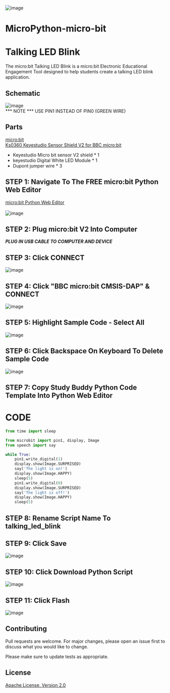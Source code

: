 ![image](https://github.com/mytechnotalent/MicroPython-micro-bit_Talking_LED_Blink/blob/main/MicroPython-micro-bit%20Talking%20LED%20Blink.png?raw=true)

# MicroPython-micro-bit
# Talking LED Blink
The micro:bit Talking LED Blink is a micro:bit Electronic Educational Engagement Tool designed to help students create a talking LED blink application.

## Schematic
![image](https://raw.githubusercontent.com/mytechnotalent/MicroPython-micro-bit_Talking_LED_Blink/main/schematic.png)<br>
*** NOTE *** USE PIN1 INSTEAD OF PIN0 (GREEN WIRE)

## Parts
[micro:bit](https://microbit.org/buy/?location=US&version=microbitV2)<br>
[Ks0360 Keyestudio Sensor Shield V2 for BBC micro:bit](https://www.amazon.com/gp/product/B08H7VSLZH/)<br>
* Keyestudio Micro bit sensor V2 shield * 1
* keyestudio Digital White LED Module * 1
* Dupont jumper wire * 3

## STEP 1: Navigate To The FREE micro:bit Python Web Editor
[micro:bit Python Web Editor](https://python.microbit.org/v/beta)<br><br>
![image](https://raw.githubusercontent.com/mytechnotalent/MicroPython-micro-bit_Talking_LED_Blink/main/STEP%201.png)

## STEP 2: Plug micro:bit V2 Into Computer
***PLUG IN USB CABLE TO COMPUTER AND DEVICE***

## STEP 3: Click CONNECT
![image](https://raw.githubusercontent.com/mytechnotalent/MicroPython-micro-bit_Talking_LED_Blink/main/STEP%203.png)

## STEP 4: Click "BBC micro:bit CMSIS-DAP" & CONNECT
![image](https://raw.githubusercontent.com/mytechnotalent/MicroPython-micro-bit_Talking_LED_Blink/main/STEP%204.png)

## STEP 5: Highlight Sample Code - Select All
![image](https://raw.githubusercontent.com/mytechnotalent/MicroPython-micro-bit_Talking_LED_Blink/main/STEP%205.png)

## STEP 6: Click Backspace On Keyboard To Delete Sample Code
![image](https://raw.githubusercontent.com/mytechnotalent/MicroPython-micro-bit_Talking_LED_Blink/main/STEP%206.png)

## STEP 7: Copy Study Buddy Python Code Template Into Python Web Editor

# CODE
```python
from time import sleep

from microbit import pin1, display, Image
from speech import say

while True:
    pin1.write_digital(1)
    display.show(Image.SURPRISED)
    say('The light is on!')
    display.show(Image.HAPPY)
    sleep(5)
    pin1.write_digital(0)
    display.show(Image.SURPRISED)
    say('The light is off!')
    display.show(Image.HAPPY)
    sleep(5)
```


## STEP 8: Rename Script Name To talking_led_blink

## STEP 9: Click Save
![image](https://raw.githubusercontent.com/mytechnotalent/MicroPython-micro-bit_Talking_LED_Blink/main/STEP%209.png)

## STEP 10: Click Download Python Script
![image](https://raw.githubusercontent.com/mytechnotalent/MicroPython-micro-bit_Talking_LED_Blink/main/STEP%2010.png)

## STEP 11: Click Flash
![image](https://raw.githubusercontent.com/mytechnotalent/MicroPython-micro-bit_Talking_LED_Blink/main/STEP%2011.png)

## Contributing
Pull requests are welcome. For major changes, please open an issue first to discuss what you would like to change.

Please make sure to update tests as appropriate.

## License
[Apache License, Version 2.0](https://www.apache.org/licenses/LICENSE-2.0)
